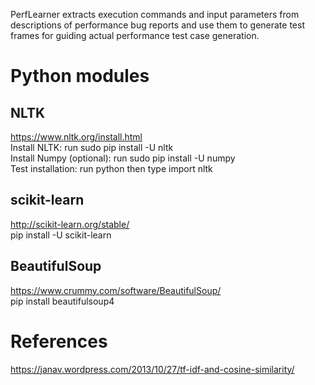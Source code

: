 PerfLearner extracts execution commands and input parameters from descriptions of performance bug reports and
use them to generate test frames for guiding actual performance test case generation.

# Python modules
## NLTK 
https://www.nltk.org/install.html <br />
Install NLTK: run sudo pip install -U nltk <br />
Install Numpy (optional): run sudo pip install -U numpy <br />
Test installation: run python then type import nltk <br />

## scikit-learn
http://scikit-learn.org/stable/ <br />
pip install -U scikit-learn

## BeautifulSoup
https://www.crummy.com/software/BeautifulSoup/ <br />
pip install beautifulsoup4

# References
https://janav.wordpress.com/2013/10/27/tf-idf-and-cosine-similarity/
